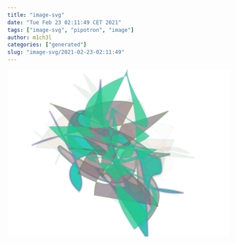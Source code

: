 ```yaml
---
title: "image-svg"
date: "Tue Feb 23 02:11:49 CET 2021"
tags: ["image-svg", "pipotron", "image"]
author: m1ch3l
categories: ["generated"]
slug: "image-svg/2021-02-23-02:11:49"
---
```


![](image.svg)
